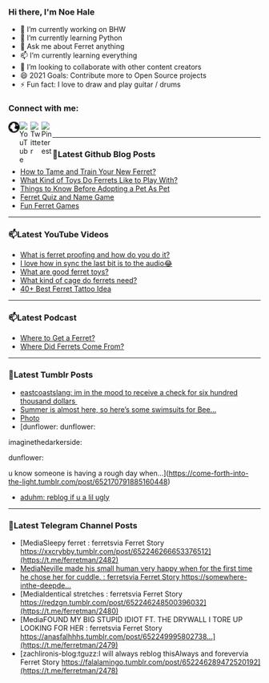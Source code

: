 ### Hi there, I'm Noe Hale

- 🔭 I’m currently working on BHW
- 🌱 I’m currently learning Python
- 💬 Ask me about Ferret anything
- 📫 I’m currently learning everything
- 🔭 I’m looking to collaborate with other content creators
- 😄 2021 Goals: Contribute more to Open Source projects
- ⚡ Fun fact: I love to draw and play guitar / drums

### Connect with me:

[<img align="left" alt="ferretvoice.com" width="22px" src="https://raw.githubusercontent.com/iconic/open-iconic/master/svg/globe.svg" />](https://ferretvoice.com)
[<img align="left" alt="YouTube" width="22px" src="https://cdn.jsdelivr.net/npm/simple-icons@v3/icons/youtube.svg" />](https://www.youtube.com/channel/UCk665XTfaMLVwFVWUmgnDiw)
[<img align="left" alt="Twitter" width="22px" src="https://cdn.jsdelivr.net/npm/simple-icons@v3/icons/twitter.svg" />](https://twitter.com/voiceferret)
[<img align="left" alt="Pinterest" width="22px" src="https://cdn.jsdelivr.net/npm/simple-icons@v3/icons/pinterest.svg" />](https://www.pinterest.com/voiceferret/)

<br />

---
### 🔭Latest Github Blog Posts
<!-- GITHUB:START -->
- [How to Tame and Train Your New Ferret?](http://noehale.github.io/how-to-tame-and-train-your-new-ferret/)
- [What Kind of Toys Do Ferrets Like to Play With?](http://noehale.github.io/what-kind-of-toys-do-ferrets-like-to-play-with/)
- [Things to Know Before Adopting a Pet As Pet](http://noehale.github.io/things-to-know-before-adopting-a-pet-as-pet/)
- [Ferret Quiz and Name Game](http://noehale.github.io/ferret-quiz/)
- [Fun Ferret Games](http://noehale.github.io/fun-ferret-games/)
<!-- GITHUB:END -->
---
### 📫Latest YouTube Videos

<!-- YOUTUBE:START -->
- [What is ferret proofing and how do you do it?](https://www.youtube.com/watch?v=81Syh_DJBQQ)
- [I love how in sync the last bit is to the audio😂](https://www.youtube.com/watch?v=WHBeGHwSlGY)
- [What are good ferret toys?](https://www.youtube.com/watch?v=tPxRilBzc0s)
- [What kind of cage do ferrets need?](https://www.youtube.com/watch?v=xzz6hC3sR5A)
- [40+ Best Ferret Tattoo Idea](https://www.youtube.com/watch?v=KIKqduR6Xcs)
<!-- YOUTUBE:END -->

---
### 📫Latest Podcast

<!-- PODCAST:START -->
- [Where to Get a Ferret?](https://anchor.fm/ferretvoice/episodes/Where-to-Get-a-Ferret-erurfu)
- [Where Did Ferrets Come From?](https://anchor.fm/ferretvoice/episodes/Where-Did-Ferrets-Come-From-eruq8g)
<!-- PODCAST:END -->
---
### 📝Latest Tumblr Posts

<!-- TUMBLR:START -->
- [eastcoastslang:
im in the mood to receive a check for six hundred thousand dollars 
](https://come-forth-into-the-light.tumblr.com/post/652238673137614848)
- [Summer is almost here, so here’s some swimsuits for Bee...](https://come-forth-into-the-light.tumblr.com/post/652215999419088896)
- [Photo](https://come-forth-into-the-light.tumblr.com/post/652193367702241280)
- [dunflower:
dunflower:

imaginethedarkerside:

dunflower:

u know someone is having a rough day when...](https://come-forth-into-the-light.tumblr.com/post/652170791885160448)
- [aduhm:
reblog if u a lil ugly
](https://come-forth-into-the-light.tumblr.com/post/652148045080870912)
<!-- TUMBLR:END -->
---
### 📝Latest Telegram Channel Posts

<!-- TELEGRAM:START -->
- [MediaSleepy ferret : ferretsvia Ferret Story https://xxcrybby.tumblr.com/post/652246266653376512](https://t.me/ferretman/2482)
- [MediaNeville made his small human very happy when for the first time he chose her for cuddle. : ferretsvia Ferret Story https://somewhere-inthe-deepde...](https://t.me/ferretman/2481)
- [MediaIdentical stretches : ferretsvia Ferret Story https://redzgn.tumblr.com/post/652246248500396032](https://t.me/ferretman/2480)
- [MediaFOUND MY BIG STUPID IDIOT FT. THE DRYWALL I TORE UP LOOKING FOR HER : ferretsvia Ferret Story https://anasfalhhhs.tumblr.com/post/652249995802738...](https://t.me/ferretman/2479)
- [zachlironis-blog:tguzz:I will always reblog thisAlways and forevervia Ferret Story https://falalamingo.tumblr.com/post/652246289472520192](https://t.me/ferretman/2478)
<!-- TELEGRAM:END -->
